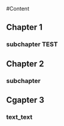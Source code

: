 #Content

## Chapter 1

### subchapter TEST

## Chapter 2

### subchapter

## Cgapter 3
### text_text
